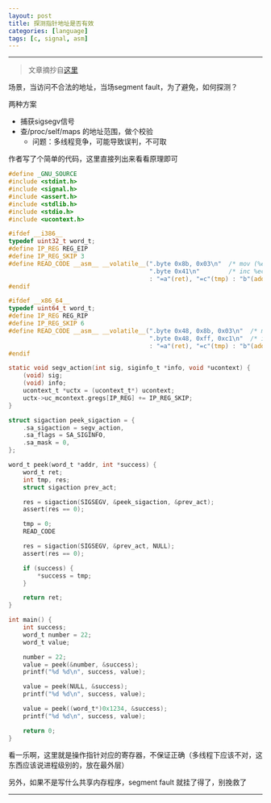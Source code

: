 ```yaml
---
layout: post
title: 探测指针地址是否有效
categories: [language]
tags: [c, signal, asm]
---
```



---

> 文章摘抄自[这里]( https://www.giovannimascellani.eu/having-fun-with-signal-handlers.html)

场景，当访问不合法的地址，当场segment fault，为了避免，如何探测？

两种方案

- 捕获sigsegv信号
- 查/proc/self/maps 的地址范围，做个校验
  - 问题：多线程竞争，可能导致误判，不可取

作者写了个简单的代码，这里直接列出来看看原理即可



```c
#define _GNU_SOURCE
#include <stdint.h>
#include <signal.h>
#include <assert.h>
#include <stdlib.h>
#include <stdio.h>
#include <ucontext.h>

#ifdef __i386__
typedef uint32_t word_t;
#define IP_REG REG_EIP
#define IP_REG_SKIP 3
#define READ_CODE __asm__ __volatile__(".byte 0x8b, 0x03\n"  /* mov (%ebx), %eax */ \
                                       ".byte 0x41\n"        /* inc %ecx */ \
                                       : "=a"(ret), "=c"(tmp) : "b"(addr), "c"(tmp));
#endif

#ifdef __x86_64__
typedef uint64_t word_t;
#define IP_REG REG_RIP
#define IP_REG_SKIP 6
#define READ_CODE __asm__ __volatile__(".byte 0x48, 0x8b, 0x03\n"  /* mov (%rbx), %rax */ \
                                       ".byte 0x48, 0xff, 0xc1\n"  /* inc %rcx */ \
                                       : "=a"(ret), "=c"(tmp) : "b"(addr), "c"(tmp));
#endif

static void segv_action(int sig, siginfo_t *info, void *ucontext) {
    (void) sig;
    (void) info;
    ucontext_t *uctx = (ucontext_t*) ucontext;
    uctx->uc_mcontext.gregs[IP_REG] += IP_REG_SKIP;
}

struct sigaction peek_sigaction = {
    .sa_sigaction = segv_action,
    .sa_flags = SA_SIGINFO,
    .sa_mask = 0,
};

word_t peek(word_t *addr, int *success) {
    word_t ret;
    int tmp, res;
    struct sigaction prev_act;

    res = sigaction(SIGSEGV, &peek_sigaction, &prev_act);
    assert(res == 0);

    tmp = 0;
    READ_CODE

    res = sigaction(SIGSEGV, &prev_act, NULL);
    assert(res == 0);

    if (success) {
        *success = tmp;
    }

    return ret;
}

int main() {
    int success;
    word_t number = 22;
    word_t value;

    number = 22;
    value = peek(&number, &success);
    printf("%d %d\n", success, value);

    value = peek(NULL, &success);
    printf("%d %d\n", success, value);

    value = peek((word_t*)0x1234, &success);
    printf("%d %d\n", success, value);

    return 0;
}

```

看一乐啊，这里就是操作指针对应的寄存器，不保证正确（多线程下应该不对，这东西应该说进程级别的，放在最外层）

另外，如果不是写什么共享内存程序，segment fault 就挂了得了，别挽救了




---

